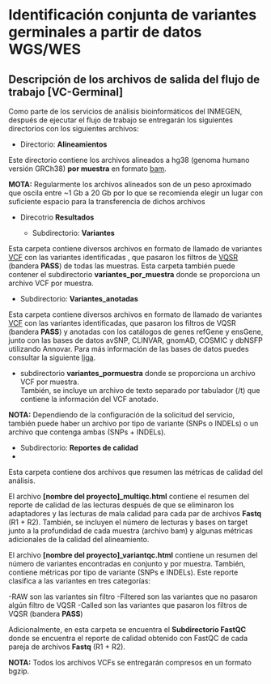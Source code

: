 # Identificación conjunta de variantes germinales a partir de datos WGS/WES

## Descripción de los archivos de salida del flujo de trabajo [VC-Germinal]

Como parte de los servicios de análisis bioinformáticos del INMEGEN, después de ejecutar el flujo de trabajo se entregarán los siguientes directorios con los siguientes archivos:

- Directorio: **Alineamientos**

Este directorio contiene los archivos alineados a hg38 (genoma humano versión GRCh38) **por muestra** en formato [bam](https://support.illumina.com/help/BS_App_RNASeq_Alignment_OLH_1000000006112/Content/Source/Informatics/BAM-Format.htm).

**MOTA:** Regularmente los archivos alineados son de un peso aproximado que oscila entre ~1 Gb a 20 Gb por lo que se recomienda elegir un lugar con suficiente espacio para la transferencia de dichos archivos

- Direcotrio **Resultados**

  - Subdirectorio: **Variantes**

Esta carpeta contiene diversos archivos en formato de llamado de variantes [VCF](https://support.illumina.com/help/BS_App_RNASeq_Alignment_OLH_1000000006112/Content/Source/Informatics/VCF-Format.htm) con las variantes identificadas , que pasaron los filtros de [VQSR](https://gatk.broadinstitute.org/hc/en-us/articles/360035531612-Variant-Quality-Score-Recalibration-VQSR) (bandera **PASS**) de todas las muestras.
Esta carpeta también puede contener el subdirectorio **variantes_por_muestra** donde se proporciona un archivo VCF por muestra.

  - Subdirectorio: **Variantes_anotadas** 

Esta carpeta contiene diversos archivos en formato de llamado de variantes [VCF](https://support.illumina.com/help/BS_App_RNASeq_Alignment_OLH_1000000006112/Content/Source/Informatics/VCF-Format.htm) con las variantes identificadas, que pasaron los filtros de VQSR (bandera **PASS**) y anotadas con los catálogos de genes refGene y ensGene, junto con las bases de datos avSNP, CLINVAR, gnomAD, COSMIC y dbNSFP utilizando Annovar. Para más información de las bases de datos puedes consultar la siguiente [liga](https://annovar.openbioinformatics.org/en/latest/user-guide/filter/#overview).  

  - subdirectorio **variantes_pormuestra** donde se proporciona un archivo VCF por muestra.  
También, se incluye un archivo de texto separado por tabulador (/t) que contiene la información del VCF anotado.

**NOTA:** Dependiendo de la configuración de la solicitud del servicio, también puede haber un archivo por tipo de variante (SNPs o INDELs) o un archivo que contenga ambas (SNPs + INDELs).

  - Subdirectorio: **Reportes de calidad**
  - 
Esta carpeta contiene dos archivos que resumen las métricas de calidad del análisis.

El archivo **[nombre del proyecto]_multiqc.html** contiene el resumen del reporte de calidad de las lecturas después de que se eliminaron los adaptadores y las lecturas de mala calidad para cada par de archivos **Fastq** (R1 + R2). También, se incluyen el número de lecturas y bases on target junto a la profundidad de cada muestra (archivo bam) y algunas métricas adicionales de la calidad del alineamiento. 

El archivo **[nombre del proyecto]_variantqc.html** contiene un resumen del número de variantes encontradas en conjunto y por muestra. También, contiene métricas por tipo de variante (SNPs e INDELs). 
Este reporte clasifica a las variantes en tres categorías:

-RAW son las variantes sin filtro
-Filtered son las variantes que no pasaron algún filtro de VQSR
-Called son las variantes que pasaron los filtros de VQSR (bandera **PASS**) 

Adicionalmente, en esta carpeta se encuentra el **Subdirectorio FastQC** donde se encuentra el reporte de calidad obtenido con FastQC de cada pareja de archivos **Fastq** (R1 + R2). 

**NOTA:** Todos los archivos VCFs se entregarán compresos en un formato bgzip.
